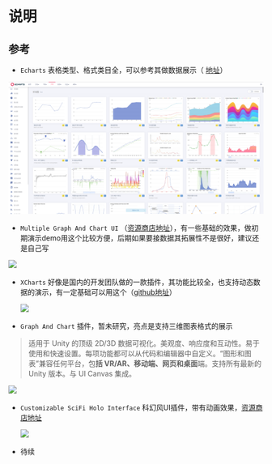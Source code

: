 # 说明

## 参考

+ `Echarts`  表格类型、格式类目全，可以参考其做数据展示（ [地址](https://echarts.apache.org/examples/zh/index.html)）

![](assets/Snipaste_2022-10-17_14-38-15.png)



+ `Multiple Graph And Chart UI` （[资源商店地址](https://assetstore.unity.com/packages/2d/gui/multiple-graph-and-chart-ui-pack-198835)），有一些基础的效果，做初期演示demo用这个比较方便，后期如果要接数据其拓展性不是很好，建议还是自己写

![](https://bitstudiopicbed.oss-cn-beijing.aliyuncs.com/picsbed/202210191117613.png)

+ `XCharts`  好像是国内的开发团队做的一款插件，其功能比较全，也支持动态数据的演示，有一定基础可以用这个（[github地址](https://github.com/XCharts-Team/XCharts)）

  ![](https://bitstudiopicbed.oss-cn-beijing.aliyuncs.com/picsbed/202210191117179.png)

+  `Graph And Chart` 插件，暂未研究，亮点是支持三维图表格式的展示

  > 适用于 Unity 的顶级 2D/3D 数据可视化。美观度、响应度和互动性。易于使用和快速设置。每项功能都可以从代码和编辑器中自定义。“图形和图表”兼容任何平台，包**括 VR/AR、移动端、网页和桌面**端。支持所有最新的 Unity 版本。与 UI Canvas 集成。

  ![](https://bitstudiopicbed.oss-cn-beijing.aliyuncs.com/picsbed/202210191118538.png)

+ `Customizable SciFi Holo Interface`  科幻风UI插件，带有动画效果，[资源商店地址](https://assetstore.unity.com/packages/2d/textures-materials/customizable-scifi-holo-interface-69794)

  ![](https://bitstudiopicbed.oss-cn-beijing.aliyuncs.com/picsbed/202210191118577.png)

+ 待续